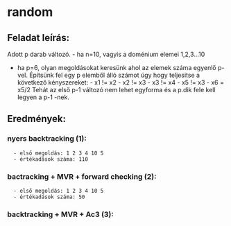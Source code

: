 # random

## Feladat leírás:
  Adott p darab változó.
    - ha n=10, vagyis a doménium elemei 1,2,3...10
   - ha p=6, olyan megoldásokat keresünk ahol az elemek száma egyenlő p-vel.
  Építsünk fel egy p elemből álló számot úgy hogy teljesitse a következő kényszereket:
    - x1 != x2 
    - x2 != x3
    - x3 != x4
    - x5 != x3
    - x6 = x5/2
  Tehát az első p-1 változó nem lehet egyforma és a p.dik fele kell legyen a p-1 -nek.
  
 
## Eredmények:
  
  ### nyers backtracking (1):
      - első megoldás: 1 2 3 4 10 5
      - értékadások száma: 110
      
  ### bactracking + MVR + forward checking (2):
      - első megoldás: 1 2 3 4 10 5
      - értékadások száma: 50
      
  ### backtracking + MVR + Ac3 (3):
